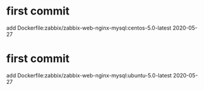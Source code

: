 # first commit
add Dockerfile:zabbix/zabbix-web-nginx-mysql:centos-5.0-latest 2020-05-27
# first commit
add Dockerfile:zabbix/zabbix-web-nginx-mysql:ubuntu-5.0-latest 2020-05-27
